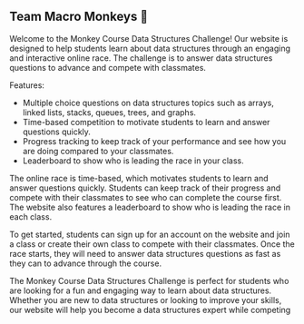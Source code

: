 ## Team Macro Monkeys 🐒

Welcome to the Monkey Course Data Structures Challenge! Our website is designed to help students learn about data structures through an engaging and interactive online race. The challenge is to answer data structures questions to advance and compete with classmates.

Features:

- Multiple choice questions on data structures topics such as arrays, linked lists, stacks, queues, trees, and graphs.
- Time-based competition to motivate students to learn and answer questions quickly.
- Progress tracking to keep track of your performance and see how you are doing compared to your classmates.
- Leaderboard to show who is leading the race in your class.

The online race is time-based, which motivates students to learn and answer questions quickly. Students can keep track of their progress and compete with their classmates to see who can complete the course first. The website also features a leaderboard to show who is leading the race in each class.

To get started, students can sign up for an account on the website and join a class or create their own class to compete with their classmates. Once the race starts, they will need to answer data structures questions as fast as they can to advance through the course.

The Monkey Course Data Structures Challenge is perfect for students who are looking for a fun and engaging way to learn about data structures. Whether you are new to data structures or looking to improve your skills, our website will help you become a data structures expert while competing 
